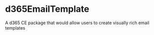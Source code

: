 # d365EmailTemplate

A d365 CE package that would allow users to create visually rich email templates
